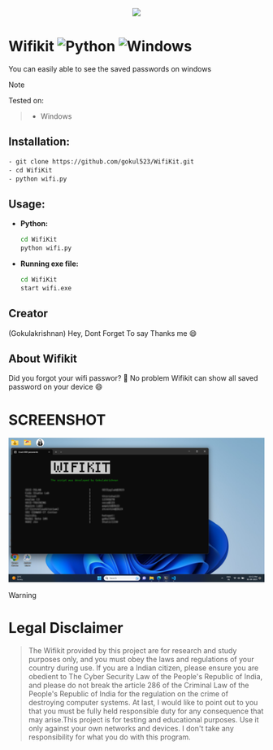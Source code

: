 <p align="center" width="100%">
<img style="margin-left:auto;margin-right:auto;" src="wifi1-modified.ico"></img>
</p>

# **Wifikit** ![Python](https://img.shields.io/badge/python-3670A0?style=for-the-badge&logo=python&logoColor=ffdd54) ![Windows](https://img.shields.io/badge/Windows-0078D6?style=for-the-badge&logo=windows&logoColor=white)

You can easily able to see the saved passwords on windows


> [!NOTE]
> Tested on:

> - Windows 

## **Installation:**
```bash
- git clone https://github.com/gokul523/WifiKit.git
- cd WifiKit
- python wifi.py
```

## **Usage:**

  - **Python:**
    ```bash
    cd WifiKit
    python wifi.py
    ```
  - **Running exe file:**
    ```bash
    cd WifiKit
    start wifi.exe
    ```

## Creator
(Gokulakrishnan) Hey, Dont Forget To say Thanks me 😄

## About Wifikit
Did you forgot your wifi passwor? 🤔 No problem Wifikit can show all saved password on your device 😄

# SCREENSHOT
<img src="screenshot.png"></img>

> [!WARNING]
> # Legal Disclaimer

>The Wifikit provided by this project are for research and study purposes only, and you must obey the laws and regulations of your country during use. If you are a Indian citizen, please ensure you are obedient to The Cyber Security Law of the People's Republic of India, and please do not break the article 286 of the Criminal Law of the People's Republic of India for the regulation on the crime of destroying computer systems. At last, I would like to point out to you that you must be fully held responsible duty for any consequence that may arise.This project is for testing and educational purposes. Use it only against your own networks and devices. I don't take any responsibility for what you do with this program.
